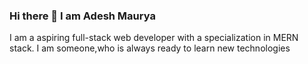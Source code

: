 ### Hi there 👋 I am Adesh Maurya

I am a aspiring full-stack web developer with a specialization in MERN stack. I am someone,who is always ready to learn new technologies 

<!--
**Aadesh1311/Aadesh1311** is a ✨ _special_ ✨ repository because its `README.md` (this file) appears on your GitHub profile.

Here are some ideas to get you started:

- 🔭 I’m currently working on ...
- 🌱 I’m currently learning ...
- 👯 I’m looking to collaborate on ...
- 🤔 I’m looking for help with ...
- 💬 Ask me about ...
- 📫 How to reach me: aadeshmaurya112@gmail.com
- 😄 Pronouns: ...
- ⚡ Fun fact: ...
-->
